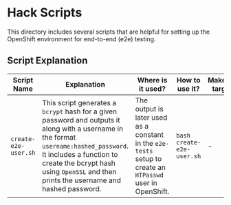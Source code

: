 # Hack Scripts

This directory includes several scripts that are helpful for setting up the OpenShift environment for end-to-end (e2e) testing.

## Script Explanation

| **Script Name**          | **Explanation**                                                                                                                                                                                                                                              | **Where is it used?**                                                                                         | **How to use it?**                                                  | **Makefile target**                                                                                                                              |
|--------------------------|--------------------------------------------------------------------------------------------------------------------------------------------------------------------------------------------------------------------------------------------------------------|---------------------------------------------------------------------------------------------------------------|---------------------------------------------------------------------|--------------------------------------------------------------------------------------------------------------------------------------------------|
| `create-e2e-user.sh`     | This script generates a `bcrypt` hash for a given password and outputs it along with a username in the format `username:hashed_password`. It includes a function to create the bcrypt hash using `OpenSSL` and then prints the username and hashed password. | The output is later used as a constant in the `e2e-tests` setup to create an `HTPasswd` user in OpenShift.     | `bash create-e2e-user.sh`                                           | -                                                                                                                                                |